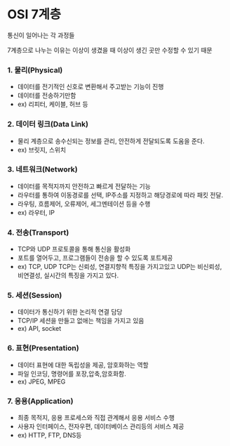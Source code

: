 # OSI 7계층

통신이 일어나는 각 과정들

7계층으로 나누는 이유는 이상이 생겼을 때 이상이 생긴 곳만 수정할 수 있기 때문



### 1. 물리(Physical)

* 데이터를 전기적인 신호로 변환해서 주고받는 기능이 진행
* 데이터를 전송하기만함
* ex) 리피터, 케이블, 허브 등



### 2. 데이터 링크(Data Link)

* 물리 계층으로 송수신되는 정보를 관리, 안전하게 전달되도록 도움을 준다.
* ex) 브릿지, 스위치



### 3. 네트워크(Network)

* 데이터를 목적지까지 안전하고 빠르게 전달하는 기능
* 라우터를 통하여 이동경로를 선택, IP주소를 지정하고 해당경로에 따라 패킷 전달.
* 라우팅, 흐름제어, 오류제어, 세그멘테이션 등을 수행
* ex) 라우터, IP



### 4. 전송(Transport)

* TCP와 UDP 프로토콜을 통해 통신을 활성화
* 포트를 열어두고, 프로그램들이 전송을 할 수 있도록 포트제공
* ex) TCP, UDP TCP는 신뢰성, 연결지향적 특징을 가지고있고 UDP는 비신뢰성, 비연결성, 실시간의 특징을 가지고 있다.



### 5. 세션(Session)

* 데이터가 통신하기 위한 논리적 연결 담당
* TCP/IP 세션을 만들고 없애는 책임을 가지고 있음
* ex) API, socket



### 6. 표현(Presentation)

* 데이터 표현에 대한 독립성을 제공, 암호화하는 역할
* 파일 인코딩, 명령어를 포장,압축,암호화함.
* ex) JPEG, MPEG



### 7. 응용(Application)

* 최종 목적지, 응용 프로세스와 직접 관계해서 응용 서비스 수행
* 사용자 인터페이스, 전자우편, 데이터베이스 관리등의 서비스 제공
* ex) HTTP, FTP, DNS등

